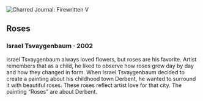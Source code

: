 <div class="artwork-of-the-day">
  <div class="container">
    <div class="img-wrapper">
      <img
        src="https://uploads6.wikiart.org/00333/images/israel-tsvaygenbaum/israel-tsvaygenbaum-roses.jpg!Large.jpg"
        alt="Charred Journal: Firewritten V" />
    </div>
    <div class="artwork-detail">
      <div class="artwork-origin"> 
        <h2 class="artwork-name">Roses</h2>
        <h3 class="artist">
          Israel Tsvaygenbaum
                    ·  2002
        </h3>
      </div>
      <p class="description">
        <span class="artwork-description-text ng-binding" ng-bind-html="viewModel.ArtworkOfTheDay.Description | unsafe">Israel Tsvaygenbaum always loved flowers, but roses are his favorite. Artist remembers that as a child, he liked to observe how roses grew day by day and how they changed in form. When Israel Tsvaygenbaum decided to create a painting about his childhood town Derbent, he wanted to surround it with beautiful roses. These roses reflect artist love for that city. The painting “Roses” are about Derbent.</span>
                        <div class="text-shadow-container ng-hide" ng-show="showShadow"></div>
      </p>
    </div>
  </div>

</div>
